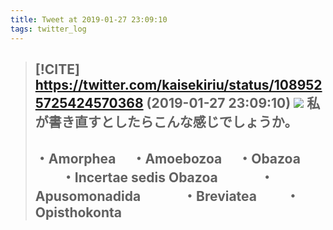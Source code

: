```yaml
---
title: Tweet at 2019-01-27 23:09:10
tags: twitter_log
---
```


> [!CITE] https://twitter.com/kaisekiriu/status/1089525725424570368 (2019-01-27 23:09:10)
> ![](https://twitter.com/kaisekiriu/status/1089525725424570368)
> 私が書き直すとしたらこんな感じでしょうか。
> ---
> ・Amorphea
> 　・Amoebozoa
> 　・Obazoa
> 　　・Incertae sedis Obazoa
> 　　　・Apusomonadida
> 　　　・Breviatea
> 　　・Opisthokonta
> ---
